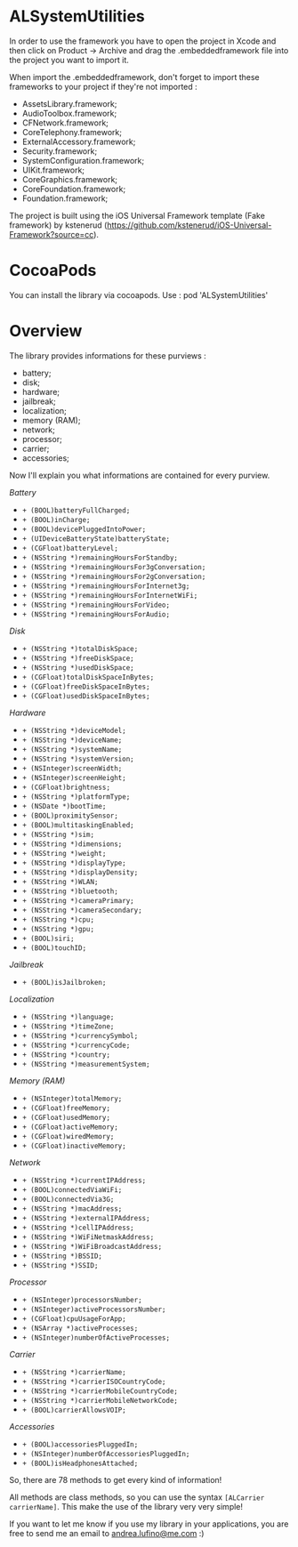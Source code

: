 ALSystemUtilities
=================

In order to use the framework you have to open the project in Xcode and then click on Product -> Archive and drag the .embeddedframework file into the project you want to import it.

When import the .embeddedframework, don't forget to import these frameworks to your project if they're not imported :

- AssetsLibrary.framework;
- AudioToolbox.framework;
- CFNetwork.framework;
- CoreTelephony.framework;
- ExternalAccessory.framework;
- Security.framework;
- SystemConfiguration.framework;
- UIKit.framework;
- CoreGraphics.framework;
- CoreFoundation.framework;
- Foundation.framework;

The project is built using the iOS Universal Framework template (Fake framework) by kstenerud (https://github.com/kstenerud/iOS-Universal-Framework?source=cc).

CocoaPods
=================
You can install the library via cocoapods.
Use :
pod 'ALSystemUtilities'

Overview
=================

The library provides informations for these purviews :

- battery;
- disk;
- hardware;
- jailbreak;
- localization;
- memory (RAM);
- network;
- processor;
- carrier;
- accessories;

Now I'll explain you what informations are contained for every purview.


*Battery*

- ```+ (BOOL)batteryFullCharged;```
- ```+ (BOOL)inCharge;```
- ```+ (BOOL)devicePluggedIntoPower;```
- ```+ (UIDeviceBatteryState)batteryState;```
- ```+ (CGFloat)batteryLevel;```
- ```+ (NSString *)remainingHoursForStandby;```
- ```+ (NSString *)remainingHoursFor3gConversation;```
- ```+ (NSString *)remainingHoursFor2gConversation;```
- ```+ (NSString *)remainingHoursForInternet3g;```
- ```+ (NSString *)remainingHoursForInternetWiFi;```
- ```+ (NSString *)remainingHoursForVideo;```
- ```+ (NSString *)remainingHoursForAudio;```

*Disk*

- ```+ (NSString *)totalDiskSpace;```
- ```+ (NSString *)freeDiskSpace;```
- ```+ (NSString *)usedDiskSpace;```
- ```+ (CGFloat)totalDiskSpaceInBytes;```
- ```+ (CGFloat)freeDiskSpaceInBytes;```
- ```+ (CGFloat)usedDiskSpaceInBytes;```

*Hardware*

- ```+ (NSString *)deviceModel;```
- ```+ (NSString *)deviceName;```
- ```+ (NSString *)systemName;```
- ```+ (NSString *)systemVersion;```
- ```+ (NSInteger)screenWidth;```
- ```+ (NSInteger)screenHeight;```
- ```+ (CGFloat)brightness;```
- ```+ (NSString *)platformType;```
- ```+ (NSDate *)bootTime;```
- ```+ (BOOL)proximitySensor;```
- ```+ (BOOL)multitaskingEnabled;```
- ```+ (NSString *)sim;```
- ```+ (NSString *)dimensions;```
- ```+ (NSString *)weight;```
- ```+ (NSString *)displayType;```
- ```+ (NSString *)displayDensity;```
- ```+ (NSString *)WLAN;```
- ```+ (NSString *)bluetooth;```
- ```+ (NSString *)cameraPrimary;```
- ```+ (NSString *)cameraSecondary;```
- ```+ (NSString *)cpu;```
- ```+ (NSString *)gpu;```
- ```+ (BOOL)siri;```
- ```+ (BOOL)touchID;```

*Jailbreak*

- ```+ (BOOL)isJailbroken;```

*Localization*

- ```+ (NSString *)language;```
- ```+ (NSString *)timeZone;```
- ```+ (NSString *)currencySymbol;```
- ```+ (NSString *)currencyCode;```
- ```+ (NSString *)country;```
- ```+ (NSString *)measurementSystem;```

*Memory (RAM)*

- ```+ (NSInteger)totalMemory;```
- ```+ (CGFloat)freeMemory;```
- ```+ (CGFloat)usedMemory;```
- ```+ (CGFloat)activeMemory;```
- ```+ (CGFloat)wiredMemory;```
- ```+ (CGFloat)inactiveMemory;```

*Network*

- ```+ (NSString *)currentIPAddress;```
- ```+ (BOOL)connectedViaWiFi;```
- ```+ (BOOL)connectedVia3G;```
- ```+ (NSString *)macAddress;```
- ```+ (NSString *)externalIPAddress;```
- ```+ (NSString *)cellIPAddress;```
- ```+ (NSString *)WiFiNetmaskAddress;```
- ```+ (NSString *)WiFiBroadcastAddress;```
- ```+ (NSString *)BSSID;```
- ```+ (NSString *)SSID;```

*Processor*

- ```+ (NSInteger)processorsNumber;```
- ```+ (NSInteger)activeProcessorsNumber;```
- ```+ (CGFloat)cpuUsageForApp;```
- ```+ (NSArray *)activeProcesses;```
- ```+ (NSInteger)numberOfActiveProcesses;```

*Carrier*

- ```+ (NSString *)carrierName;```
- ```+ (NSString *)carrierISOCountryCode;```
- ```+ (NSString *)carrierMobileCountryCode;```
- ```+ (NSString *)carrierMobileNetworkCode;```
- ```+ (BOOL)carrierAllowsVOIP;```

*Accessories*

- ```+ (BOOL)accessoriesPluggedIn;```
- ```+ (NSInteger)numberOfAccessoriesPluggedIn;```
- ```+ (BOOL)isHeadphonesAttached;```

So, there are 78 methods to get every kind of information!

All methods are class methods, so you can use the syntax ```[ALCarrier carrierName]```. This make the use of the library very very simple!

If you want to let me know if you use my library in your applications, you are free to send me an email to andrea.lufino@me.com :)

